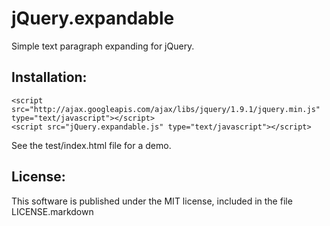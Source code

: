 # jQuery.expandable

Simple text paragraph expanding for jQuery.

## Installation:

    <script src="http://ajax.googleapis.com/ajax/libs/jquery/1.9.1/jquery.min.js" type="text/javascript"></script>
    <script src="jQuery.expandable.js" type="text/javascript"></script>

See the test/index.html file for a demo.

## License:

This software is published under the MIT license, included in the file LICENSE.markdown
